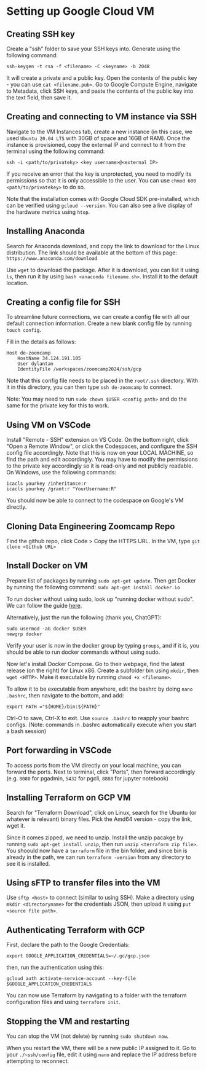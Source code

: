 # Setting up Google Cloud VM
## Creating SSH key
Create a "ssh" folder to save your SSH keys into. Generate using the following command:
```
ssh-keygen -t rsa -f <filename> -C <keyname> -b 2048
```

It will create a private and a public key. Open the contents of the public key - you can use `cat <filename.pub>`. Go to Google Compute Engine, navigate to Metadata, click SSH keys, and paste the contents of the public key into the text field, then save it.

## Creating and connecting to VM instance via SSH
Navigate to the VM Instances tab, create a new instance (in this case, we used `Ubuntu 20.04 LTS` with 30GB of space and 16GB of RAM). Once the instance is provisioned, copy the external IP and connect to it from the terminal using the following command:

```
ssh -i <path/to/privateky> <key username>@<external IP>
```
If you receive an error that the key is unprotected, you need to modify its permissions so that it is only accessible to the user. You can use `chmod 600 <path/to/privatekey>` to do so.

Note that the installation comes with Google Cloud SDK pre-installed, which can be verified using `gcloud --version`. You can also see a live display of the hardware metrics using `htop`.

## Installing Anaconda
Search for Anaconda download, and copy the link to download for the Linux distribution. The link should be available at the bottom of this page: `https://www.anaconda.com/download`

Use `wget` to download the package. After it is download, you can list it using `ls`, then run it by using `bash <anaconda filename.sh>`. Install it to the default location.

## Creating a config file for SSH
To streamline future connections, we can create a config file with all our default connection information. Create a new blank config file by running `touch config`. 

Fill in the details as follows:
```
Host de-zoomcamp
    HostName 34.124.191.105
    User dylantan
    IdentityFile /workspaces/zoomcamp2024/ssh/gcp
```

Note that this config file needs to be placed in the `root/.ssh` directory. With it in this directory, you can then type `ssh de-zoomcamp` to connect.

Note: You may need to run `sudo chown $USER <config path>` and do the same for the private key for this to work.

## Using VM on VSCode
Install "Remote - SSH" extension on VS Code. On the bottom right, click "Open a Remote Window", or click the Codespaces, and configure the SSH config file accordingly. Note that this is now on your LOCAL MACHINE, so find the path and edit accordingly. You may have to modify the permissions to the private key accordingly so it is read-only and not publicly readable. On Windows, use the following commands:
```
icacls yourkey /inheritance:r
icacls yourkey /grant:r "YourUsername:R"
```
You should now be able to connect to the codespace on Google's VM directly.

## Cloning Data Engineering Zoomcamp Repo
Find the github repo, click Code > Copy the HTTPS URL. In the VM, type `git clone <Github URL>`

## Install Docker on VM
Prepare list of packages by running `sudo apt-get update`.
Then get Docker by running the following command: `sudo apt-get install docker.io`

To run docker without using sudo, look up "running docker without sudo". We can follow the guide [here](https://github.com/sindresorhus/guides/blob/main/docker-without-sudo.md).

Alternatively, just the run the following (thank you, ChatGPT):
```
sudo usermod -aG docker $USER
newgrp docker
```
Verify your user is now in the docker group by typing `groups`, and if it is, you should be able to run docker commands without using sudo.

Now let's install Docker Compose. Go to their webpage, find the latest release (on the right) for Linux x86. Create a subfolder bin using `mkdir`, then `wget <HTTP>`. Make it executable by running `chmod +x <filename>`.

To allow it to be executable from anywhere, edit the bashrc by doing `nano .bashrc`, then navigate to the bottom, and add:
```
export PATH ="${HOME}/bin:${PATH}"
```
Ctrl-O to save, Ctrl-X to exit. Use `source .bashrc` to reapply your bashrc configs. (Note: commands in .bashrc automatically execute when you start a bash session)

## Port forwarding in VSCode
To access ports from the VM directly on your local machine, you can forward the ports. Next to terminal, click "Ports", then forward accordingly (e.g. `8080` for pgadmin, `5432` for pgcli, `8888` for jupyter notebook)

## Installing Terraform on GCP VM
Search for "Terraform Download", click on Linux, search for the Ubuntu (or whatever is relevant) binary files. Pick the Amd64 version - copy the link, wget it.

Since it comes zipped, we need to unzip. Install the unzip pacakge by running `sudo apt-get install unzip`, then run `unzip <terraform zip file>`. You shoould now have a `terraform` file in the bin folder, and since bin is already in the path, we can run `terraform -version` from any directory to see it is installed.

## Using sFTP to transfer files into the VM
Use `sftp <host>` to connect (similar to using SSH). Make a directory using `mkdir <directoryname>` for the credentials JSON, then upload it using `put <source file path>`.

## Authenticating Terraform with GCP
First, declare the path to the Google Credentials:
```
export GOOGLE_APPLICATION_CREDENTIALS=~/.gc/gcp.json
```
then, run the authentication using this:
```
gcloud auth activate-service-account --key-file $GOOGLE_APPLICATION_CREDENTIALS
```

You can now use Terraform by navigating to a folder with the terraform configuration files and using `terraform init`.

## Stopping the VM and restarting
You can stop the VM (not delete) by running `sudo shutdown now`. 

When you restart the VM, there will be a new public IP assigned to it. Go to your `./~ssh/config` file, edit it using `nano` and replace the IP address before attempting to reconnect.